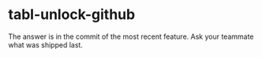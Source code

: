 # tabl-unlock-github
The answer is in the commit of the most recent feature. Ask your teammate what was shipped last.

